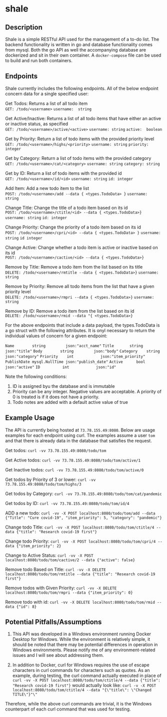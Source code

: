 # shale

## Description
Shale is a simple RESTful API used for the management of a to-do list.  The backend functionality is written in go and database functionality comes from mysql.
Both the go API as well the accompanying database are dockerized and sit in their own container.  A `docker-compose` file can be used to build and run
both containers.

## Endpoints
Shale currently includes the following endpoints.  All of the below endpoint concern data for a single specified user:

Get Todos:  Returns a list of all todo item<br>
    `GET: /todo/<username>`
    `username:  string`

Get Active/Inactive: Returns a list of all todo items that have either an active or inactive status, as specified<br>
    `GET: /todo/<username>/active/<active>`
    `username: string`
    `active:  boolean`

Get by Priority:  Return a list of todo items with the provided priority level<br>
    `GET: /todo/<username>/highs/<priority>`
    `username: string`
    `priority: integer`

Get by Category:  Return a list of todo items with the provided category<br>
    `GET: /todo/<username>/cat/<category>`
    `username: string`
    `category: string`

Get by ID:  Return a list of todo items with the provided id<br>
    `GET: /todo/<username>/id/<id>`
    `username: string`
    `id: integer`

Add Item: Add a new todo item to the list<br>
    `POST: /todo/<username>/add --data { <types.TodoData> }`
    `username: string`


Change Title:  Change the title of a todo item based on its id<br>
    `POST: /todo/<username>/ctitle/<id> --data { <types.TodoData>}`
    `username: string`
    `id: integer`

Change Priority:  Change the priority of a todo item based on its id<br>
    `POST: /todo/<username>/cpri/<id> --data { <types.TodoData> }`
    `username: string`
    `id integer`

Change Active:  Change whether a todo item is active or inactive based on its id<br>
    `POST: /todo/<username>/cactive/<id> --data { <types.TodoData>}`

Remove by Title: Remove a todo item from the list based on its title<br>
    `DELETE: /todo/<username>/rmtitle --data { <types.TodoData>}`
    `username: string`

Remove by Priority: Remove all todo items from the list that have a given priority level<br>
    `DELETE: /todo/<username>/rmpri --data { <types.TodoData>}`
    `username: string`

Remove by ID: Remove a todo item from the list based on its id<br>
    `DELETE: /todo/<username>/rmid --data "{ <types.TodoData>}`

For the above endpoints that include a data payload, the types.TodoData is a go struct with the following attributes.  It is onyl necessary to return the individual
values of concern for a given endpoint:

`Name        string         json:"acct_name"`
`Title       string         json:"title"`
`Body        string         json:"body"`
`Category    string         json:"category"`
`Priority    int            json:"item_priority"`
`PublishDate mysql.NullTime json:"publish_date"`
`Active      bool           json:"active"`
`ID          int            json:"id"`

Note the following conditions:
1.  ID is assigned byu the database and is immutable
2.  Priority can be any integer.  Negative values are acceptable.  A priority of 0 is treated is if it does not have a priority.
3.  Todo notes are added with a default active value of true


## Example Usage
The API is currently being hosted at `73.78.155.49:8080`.  Below are usage examples for each endpoint using curl.  The examples assume a user `tom` and that there is already data in the database that satisfies the request.

Get todos: `curl -vv 73.78.155.49:8080/todo/tom`

Get Active todos: `curl -vv 73.78.155.49:8080/todo/tom/active/1`

Get Inactive todos: `curl -vv 73.78.155.49:8080/todo/tom/active/0`

Get todos by Priority of 3 or lower: `curl -vv 73.78.155.49:8080/todo/tom/highs/3`

Get todos by Category: `curl -vv 73.78.155.49:8080/todo/tom/cat/pandemic`

Get todos by ID: `curl -vv 73.78.155.49:8080/todo/tom/id/4`

ADD a new todo: `curl -vv -X POST localhost:8080/todo/tom/add --data {"Title": "Cure covid-19", "item_priority": 5, "category": "pandemic"}`

Change todo Title: `curl -vv -X POST localhost:8080/todo/tom/ctitle/4 --data {"title": "Research covid-19 first"}`

Change todo Priority: `curl -vv -X POST localhost:8080/todo/tom/cpri/4 --data {"item_priority": 2}`

Change to Active Status:  `curl -vv -X POST localhost:8080/todo/tom/cactive/2 --data {"active": false}`

Remove todo Based on Title: `curl -vv -X DELETE localhost:8080/todo/tom/rmtitle --data {"title": "Research covid-19 first"}`

Remove todos with Given Priority: `curl -vv -X DELETE localhost:8080/todo/tom/rmpri --data {"item_priority": 0}`

Remove todo with id: `curl -vv -X DELETE localhost:8080/todo/tom/rmid --data {"id": 8}`


## Potential Pitfalls/Assumptions
1.  This API was developed in a Windows environment running Docker Desktop for Windows.  While the environment is relatively simple,
it should be noted that there may be potential differences in operation in Windows environments.  Please notify me of any environment-related
issues and I will see about addressing them.

2.  In addition to Docker, curl for Windows requires the use of escape characters in curl commands for characters such as quotes.  As an example, during testing, the curl
command actually executed in place of `curl -vv -X POST localhost:8080/todo/tom/ctitle/4 --data {"title": "Research covid-19 first"}` would actually look like:
`curl -v -X POST localhost:8080/todo/tom/ctitle/4 --data "{\"title\": \"Changed TITLE\"}"\"`

Therefore, while the above curl commands are trivial, it is the Windows counterpart of each curl command that was used for testing.
